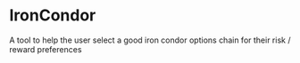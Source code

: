 # IronCondor
A tool to help the user select a good iron condor options chain for their risk / reward preferences

